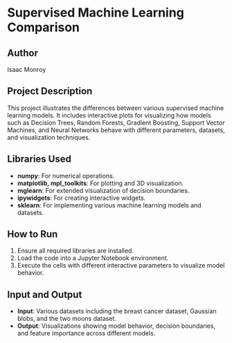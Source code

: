 # Supervised Machine Learning Comparison

## Author
Isaac Monroy

## Project Description
This project illustrates the differences between various supervised machine learning models. It includes interactive plots for visualizing how models such as Decision Trees, Random Forests, Gradient Boosting, Support Vector Machines, and Neural Networks behave with different parameters, datasets, and visualization techniques.

## Libraries Used
- **numpy**: For numerical operations.
- **matplotlib, mpl_toolkits**: For plotting and 3D visualization.
- **mglearn**: For extended visualization of decision boundaries.
- **ipywidgets**: For creating interactive widgets.
- **sklearn**: For implementing various machine learning models and datasets.

## How to Run
1. Ensure all required libraries are installed.
2. Load the code into a Jupyter Notebook environment.
3. Execute the cells with different interactive parameters to visualize model behavior.

## Input and Output
- **Input**: Various datasets including the breast cancer dataset, Gaussian blobs, and the two moons dataset.
- **Output**: Visualizations showing model behavior, decision boundaries, and feature importance across different models.
